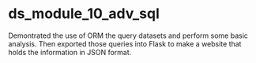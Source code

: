# ds_module_10_adv_sql

Demontrated the use of ORM the query datasets and perform some basic analysis. Then exported those queries into Flask to make a website that holds the information in JSON format.
